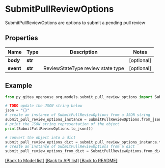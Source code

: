 # SubmitPullReviewOptions

SubmitPullReviewOptions are options to submit a pending pull review

## Properties

Name | Type | Description | Notes
------------ | ------------- | ------------- | -------------
**body** | **str** |  | [optional] 
**event** | **str** | ReviewStateType review state type | [optional] 

## Example

```python
from py_gitea_opensuse_org.models.submit_pull_review_options import SubmitPullReviewOptions

# TODO update the JSON string below
json = "{}"
# create an instance of SubmitPullReviewOptions from a JSON string
submit_pull_review_options_instance = SubmitPullReviewOptions.from_json(json)
# print the JSON string representation of the object
print(SubmitPullReviewOptions.to_json())

# convert the object into a dict
submit_pull_review_options_dict = submit_pull_review_options_instance.to_dict()
# create an instance of SubmitPullReviewOptions from a dict
submit_pull_review_options_from_dict = SubmitPullReviewOptions.from_dict(submit_pull_review_options_dict)
```
[[Back to Model list]](../README.md#documentation-for-models) [[Back to API list]](../README.md#documentation-for-api-endpoints) [[Back to README]](../README.md)


